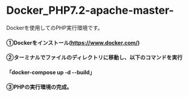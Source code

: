 # Docker_PHP7.2-apache-master-
Dockerを使用してのPHP実行環境です。

#### ①Dockerをインストール(https://www.docker.com/) 
#### ②ターミナルでファイルのディレクトリに移動し、以下のコマンドを実行
#### 「docker-compose up -d --build」 
#### ③PHPの実行環境の完成。
